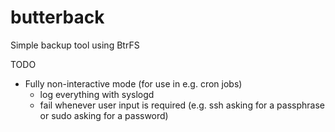 # butterback
Simple backup tool using BtrFS

TODO
 * Fully non-interactive mode (for use in e.g. cron jobs)
   * log everything with syslogd
   * fail whenever user input is required (e.g. ssh asking for a passphrase or sudo asking for a password)
